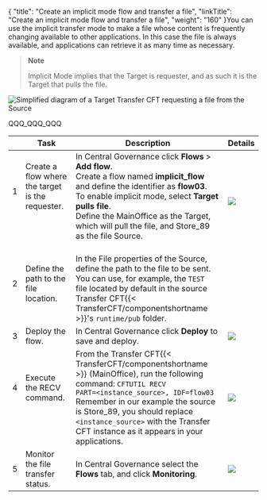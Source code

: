 {
    "title": "Create an implicit mode flow and transfer a file",
    "linkTitle": "Create an implicit mode flow and transfer a file",
    "weight": "160"
}You can use the implicit transfer mode to make a file whose content is frequently changing available to other applications. In this case the file is always available, and applications can retrieve it as many time as necessary.

> **Note**
>
> Implicit Mode implies that the Target is requester, and as such it is the Target that pulls the file.

![Simplified diagram of a Target Transfer CFT requesting a file from the Source](/Images/TransferCFT/Implicit_mode_cft_w_cg.png)

QQQ\_QQQ\_QQQ


|   | Task  | Description  | Details  |
| --- | --- | --- | --- |
| 1<br/> <br/> <br/>  | Create a flow where the target is the requester.<br/> <br/> <br/> <br />  | In Central Governance click ****Flows**** &gt; ****Add flow****.<br/> Create a flow named ****implicit_flow**** and define the identifier as ****flow03****.<br/> To enable implicit mode, select ****Target pulls file****.<br/> Define the MainOffice as the Target, which will pull the file, and Store_89 as the file Source.<br/> <br />  | <a href="../intro_cg_task_catalog/t_defineflow">![](/Images/TransferCFT/mapArrow.png)</a>  |
| 2<br/> <br/>  | Define the path to the file location.<br/> <br/>  | In the File properties of the Source, define the path to the file to be sent.<br/> You can use, for example, the <code>TEST </code>file located by default in the source Transfer CFT{{< TransferCFT/componentshortname  >}}'s <code>runtime/pub</code> folder.<br/>  |   |
| 3<br/>  | Deploy the flow.<br/>  | In Central Governance click ****Deploy**** to save and deploy.<br/>  | <a href="../intro_cg_task_catalog/t_savedeployflow">![](/Images/TransferCFT/mapArrow.png)</a>  |
| 4<br/> <br/> <br/>  | Execute the RECV command.<br/> <br/> <br/>  | From the Transfer CFT{{< TransferCFT/componentshortname  >}} (MainOffice), run the following command: <code>CFTUTIL RECV PART=&lt;instance_source&gt;, IDF=flow03</code> Remember in our example the source is Store_89, you should replace <code>&lt;instance_source&gt;</code> with the Transfer CFT instance as it appears in your applications.<br/>  | <a href="../../../c_intro_userinterfaces/about_cftutil">![](/Images/TransferCFT/mapArrow.png)</a>  |
| 5  | Monitor the file transfer status.  | In Central Governance select the ****Flows**** tab, and click ****Monitoring****.  | <a href="../intro_cg_task_catalog/c_flow_monitoring">![](/Images/TransferCFT/mapArrow.png)</a>  |

